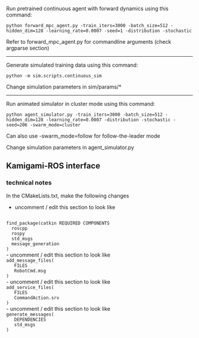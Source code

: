 Run pretrained continuous agent with forward dynamics using this command:

    python forward_mpc_agent.py -train_iters=3000 -batch_size=512 -hidden_dim=128 -learning_rate=0.0007 -seed=1 -distribution -stochastic

Refer to forward_mpc_agent.py for commandline arguments (check argparse section)

---

Generate simulated training data using this command:

    python -m sim.scripts.continuous_sim

Change simulation parameters in sim/params/*

---

Run animated simulator in cluster mode using this command:

    python agent_simulator.py -train_iters=3000 -batch_size=512 -hidden_dim=128 -learning_rate=0.0007 -distribution -stochastic -seed=206 -swarm_mode=cluster

Can also use -swarm_mode=follow for follow-the-leader mode

Change simulation parameters in agent_simulator.py

## Kamigami-ROS interface
### technical notes
In the CMakeLists.txt, make the following changes
- uncomment / edit this section to look like
<code>
find_package(catkin REQUIRED COMPONENTS
  roscpp
  rospy
  std_msgs
  message_generation
)
</code>
- uncomment / edit this section to look like
<code>
add_message_files(
   FILES
   RobotCmd.msg
)
</code>
- uncomment / edit this section to look like
<code>
add_service_files(
   FILES
   CommandAction.srv
)
</code>
- uncomment / edit this section to look like
<code>
generate_messages(
   DEPENDENCIES
   std_msgs
)
</code>
